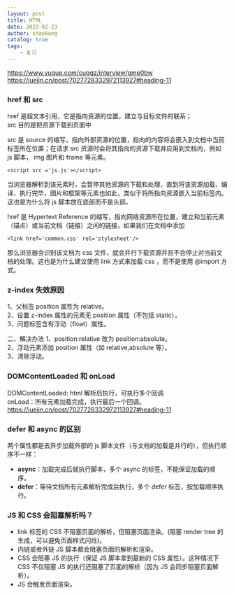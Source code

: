 ```yaml
---
layout: post
title: HTML
date: 2022-02-23
author: shaokang
catalog: true
tags:
    - 复习
---
```


https://www.yuque.com/cuggz/interview/gme0bw
https://juejin.cn/post/7027728332972113927#heading-11

### href 和 src

href 是超文本引用，它是指向资源的位置，建立与目标文件的联系；  
src 目的是把资源下载到页面中

src 是 source 的缩写，指向外部资源的位置，指向的内容将会嵌入到文档中当前标签所在位置；在请求 src 资源时会将其指向的资源下载并应用到文档内，例如 js 脚本， img 图片和 frame 等元素。

```
<script src ='js.js'></script>
```

当浏览器解析到该元素时，会暂停其他资源的下载和处理，直到将该资源加载、编译、执行完毕，图片和框架等元素也如此，类似于将所指向资源嵌入当前标签内。这也是为什么将 js 脚本放在底部而不是头部。

href 是 Hypertext Reference 的缩写，指向网络资源所在位置，建立和当前元素（锚点）或当前文档（链接）之间的链接，如果我们在文档中添加

```
<link href='common.css' rel='stylesheet'/>
```

那么浏览器会识别该文档为 css 文件，就会并行下载资源并且不会停止对当前文档的处理。这也是为什么建议使用 link 方式来加载 css ，而不是使用 @import 方式。

### z-index 失效原因

1、父标签 position 属性为 relative。  
2、设置 z-index 属性的元素无 position 属性（不包括 static）。  
3、问题标签含有浮动（float）属性。

二、解决办法
1、position:relative 改为 position:absolute。  
2、浮动元素添加 position 属性（如 relative,absolute 等）。  
3、清除浮动。

### DOMContentLoaded 和 onLoad

DOMContentLoaded: html 解析后执行，可执行多个回调  
onLoad：所有元素加载完成，执行最后一个回调。  
https://juejin.cn/post/7027728332972113927#heading-11

### defer 和 async 的区别

两个属性都是去异步加载外部的 js 脚本文件（与文档的加载是并行的），但执行顺序不一样：

-   **async**：加载完成后就执行脚本，多个 async 的标签，不能保证加载的顺序。
-   **defer**：等待文档所有元素解析完成后执行，多个 defer 标签，按加载顺序执行。

### JS 和 CSS 会阻塞解析吗？

-   link 标签的 CSS 不阻塞页面的解析，但阻塞页面渲染。(阻塞 render tree 的生成，可以避免页面样式闪烁)。
-   内链或者外链 JS 脚本都会阻塞页面的解析和渲染。
-   CSS 会阻塞 JS 的执行（保证 JS 脚本拿到最新的 CSS 属性）。这种情况下 CSS 不仅阻塞 JS 的执行还阻塞了页面的解析（因为 JS 会同步阻塞页面解析）。
-   JS 会触发页面渲染。
